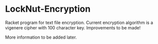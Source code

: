 LockNut-Encryption
==================

Racket program for text file encryption. Current encryption algorithm is a vigenere cipher with 100 character key. Improvements to be made!

More information to be added later.
